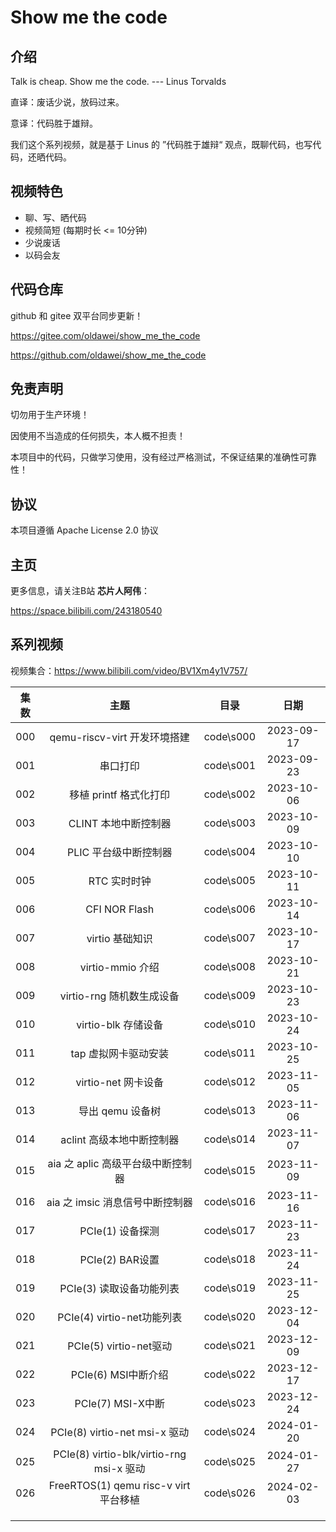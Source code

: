 # Show me the code

## 介绍

Talk is cheap. Show me the code. --- Linus Torvalds

直译：废话少说，放码过来。

意译：代码胜于雄辩。

我们这个系列视频，就是基于 Linus 的 ”代码胜于雄辩“ 观点，既聊代码，也写代码，还晒代码。



## 视频特色

- 聊、写、晒代码
- 视频简短  (每期时长 <= 10分钟)
- 少说废话 
- 以码会友



## 代码仓库

github 和 gitee 双平台同步更新！

https://gitee.com/oldawei/show_me_the_code

https://github.com/oldawei/show_me_the_code



## 免责声明

切勿用于生产环境！

因使用不当造成的任何损失，本人概不担责！

本项目中的代码，只做学习使用，没有经过严格测试，不保证结果的准确性可靠性！



## 协议

本项目遵循 Apache License 2.0 协议



## 主页

更多信息，请关注B站 **芯片人阿伟**：

https://space.bilibili.com/243180540



## 系列视频

视频集合：https://www.bilibili.com/video/BV1Xm4y1V757/

| 集数 |                   主题                   |   目录    |    日期    |
| :--: | :--------------------------------------: | :-------: | :--------: |
| 000  |       qemu-riscv-virt 开发环境搭建       | code\s000 | 2023-09-17 |
| 001  |                 串口打印                 | code\s001 | 2023-09-23 |
| 002  |          移植 printf 格式化打印          | code\s002 | 2023-10-06 |
| 003  |           CLINT 本地中断控制器           | code\s003 | 2023-10-09 |
| 004  |          PLIC 平台级中断控制器           | code\s004 | 2023-10-10 |
| 005  |               RTC 实时时钟               | code\s005 | 2023-10-11 |
| 006  |              CFI NOR Flash               | code\s006 | 2023-10-14 |
| 007  |             virtio 基础知识              | code\s007 | 2023-10-17 |
| 008  |             virtio-mmio 介绍             | code\s008 | 2023-10-21 |
| 009  |        virtio-rng 随机数生成设备         | code\s009 | 2023-10-23 |
| 010  |           virtio-blk 存储设备            | code\s010 | 2023-10-24 |
| 011  |           tap 虚拟网卡驱动安装           | code\s011 | 2023-10-25 |
| 012  |           virtio-net 网卡设备            | code\s012 | 2023-11-05 |
| 013  |             导出 qemu 设备树             | code\s013 | 2023-11-06 |
| 014  |        aclint 高级本地中断控制器         | code\s014 | 2023-11-07 |
| 015  |    aia 之 aplic 高级平台级中断控制器     | code\s015 | 2023-11-09 |
| 016  |     aia 之 imsic 消息信号中断控制器      | code\s016 | 2023-11-16 |
| 017  |             PCIe(1) 设备探测             | code\s017 | 2023-11-23 |
| 018  |             PCIe(2) BAR设置              | code\s018 | 2023-11-24 |
| 019  |         PCIe(3) 读取设备功能列表         | code\s019 | 2023-11-25 |
| 020  |        PCIe(4) virtio-net功能列表        | code\s020 | 2023-12-04 |
| 021  |          PCIe(5) virtio-net驱动          | code\s021 | 2023-12-09 |
| 022  |           PCIe(6) MSI中断介绍            | code\s022 | 2023-12-17 |
| 023  |            PCIe(7) MSI-X中断             | code\s023 | 2023-12-24 |
| 024  |      PCIe(8) virtio-net msi-x 驱动       | code\s024 | 2024-01-20 |
| 025  | PCIe(8) virtio-blk/virtio-rng msi-x 驱动 | code\s025 | 2024-01-27 |
| 026  |  FreeRTOS(1) qemu risc-v virt 平台移植   | code\s026 | 2024-02-03 |
|      |                                          |           |            |
|      |                                          |           |            |
|      |                                          |           |            |



